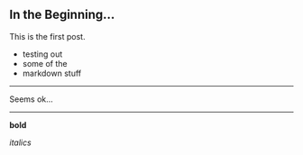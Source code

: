 <!--
.. title: The Start
.. slug: the-start
.. date: 2021-12-16 23:06:09 UTC-06:00
.. tags: 
.. category: 
.. link: 
.. description: 
.. type: text
-->

## In the Beginning...
This is the first post.

- testing out
- some of the
- markdown stuff

---

Seems ok...

---

**bold**

*italics*